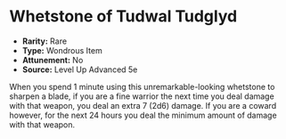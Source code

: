 # Whetstone of Tudwal Tudglyd

- **Rarity:** Rare
- **Type:** Wondrous Item
- **Attunement:** No
- **Source:** Level Up Advanced 5e

When you spend 1 minute using this unremarkable-looking whetstone to sharpen a blade, if you are a fine warrior the next time you deal damage with that weapon, you deal an extra 7 (2d6) damage. If you are a coward however, for the next 24 hours you deal the minimum amount of damage with that weapon.

